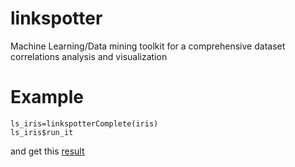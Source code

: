 # linkspotter
Machine Learning/Data mining toolkit for a comprehensive dataset correlations analysis and visualization
# Example
```
ls_iris=linkspotterComplete(iris)
ls_iris$run_it
```
and get this [result](http://linkspotter.sigmant.net)
